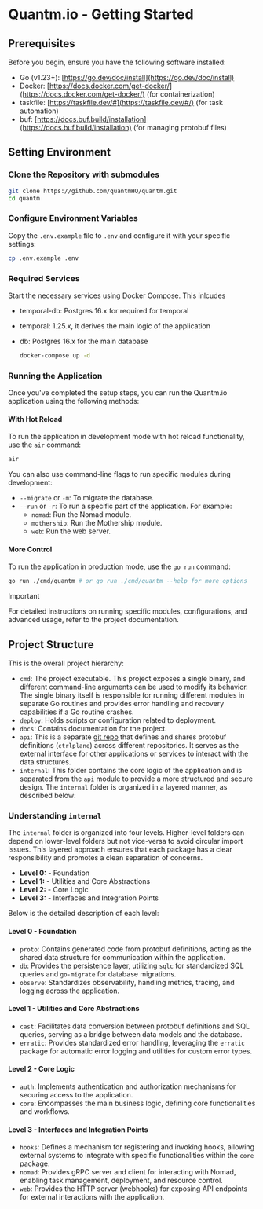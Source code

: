 # Quantm.io - Getting Started

## Prerequisites

Before you begin, ensure you have the following software installed:

- Go (v1.23+): [https://go.dev/doc/install](https://go.dev/doc/install)
- Docker: [https://docs.docker.com/get-docker/](https://docs.docker.com/get-docker/) (for containerization)
- taskfile: [https://taskfile.dev/#](https://taskfile.dev/#/) (for task automation)
- buf: [https://docs.buf.build/installation](https://docs.buf.build/installation) (for managing protobuf files)

## Setting Environment

### Clone the Repository with submodules

```bash
git clone https://github.com/quantmHQ/quantm.git
cd quantm
```

### Configure Environment Variables

Copy the `.env.example` file to `.env` and configure it with your specific settings:

```bash
cp .env.example .env
```

### Required Services

Start the necessary services using Docker Compose. This inlcudes

- temporal-db: Postgres 16.x for required for temporal
- temporal: 1.25.x, it derives the main logic of the application
- db: Postgres 16.x for the main database

  ```bash
  docker-compose up -d
  ```

### Running the Application

Once you've completed the setup steps, you can run the Quantm.io application using the following methods:

#### With Hot Reload

To run the application in development mode with hot reload functionality, use the `air` command:

```bash
air
```

You can also use command-line flags to run specific modules during development:

- `--migrate` or `-m`: To migrate the database.
- `--run` or `-r`: To run a specific part of the application. For example:
  - `nomad`: Run the Nomad module.
  - `mothership`: Run the Mothership module.
  - `web`: Run the web server.

#### More Control

To run the application in production mode, use the `go run` command:

```bash
go run ./cmd/quantm # or go run ./cmd/quantm --help for more options
```

> [!IMPORTANT]
> For detailed instructions on running specific modules, configurations, and advanced usage, refer to the project documentation.



## Project Structure

This is the overall project hierarchy:

- `cmd`: The project executable. This project exposes a single binary, and different command-line arguments can be used to modify its behavior. The single binary itself is responsible for running different modules in separate Go routines and provides error handling and recovery capabilities if a Go routine crashes.
- `deploy`: Holds scripts or configuration related to deployment.
- `docs`: Contains documentation for the project.
- `api`: This is a separate [git repo](https://github.com/quantmHQ/api) that defines and shares protobuf definitions (`ctrlplane`) across different repositories. It serves as the external interface for other applications or services to interact with the data structures.
- `internal`: This folder contains the core logic of the application and is separated from the `api` module to provide a more structured and secure design. The `internal` folder is organized in a layered manner, as described below:

### Understanding `internal`

The `internal` folder is organized into four levels. Higher-level folders can depend on lower-level folders but not vice-versa to avoid circular import issues. This layered approach ensures that each package has a clear responsibility and promotes a clean separation of concerns.

- **Level 0:** - Foundation
- **Level 1:** - Utilities and Core Abstractions
- **Level 2:** - Core Logic
- **Level 3:** - Interfaces and Integration Points

Below is the detailed description of each level:

#### Level 0 - Foundation

- `proto`: Contains generated code from protobuf definitions, acting as the shared data structure for communication within the application.
- `db`: Provides the persistence layer, utilizing `sqlc` for standardized SQL queries and `go-migrate` for database migrations.
- `observe`:  Standardizes observability, handling metrics, tracing, and logging across the application.

#### Level 1 - Utilities and Core Abstractions

- `cast`: Facilitates data conversion between protobuf definitions and SQL queries, serving as a bridge between data models and the database.
- `erratic`:  Provides standardized error handling, leveraging the `erratic` package for automatic error logging and utilities for custom error types.

#### Level 2 - Core Logic

- `auth`: Implements authentication and authorization mechanisms for securing access to the application.
- `core`: Encompasses the main business logic, defining core functionalities and workflows.

#### Level 3 - Interfaces and Integration Points

- `hooks`:  Defines a mechanism for registering and invoking hooks, allowing external systems to integrate with specific functionalities within the `core` package.
- `nomad`:  Provides gRPC server and client for interacting with Nomad, enabling task management, deployment, and resource control.
- `web`: Provides the HTTP server (webhooks) for exposing API endpoints for external interactions with the application.
